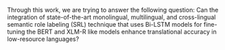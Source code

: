 Through this work, we are trying to answer the following question:
Can the integration of state-of-the-art monolingual, multilingual, and cross-lingual semantic role labeling (SRL) technique that uses Bi-LSTM models for fine-tuning the BERT and XLM-R like models enhance translational accuracy in low-resource languages?
